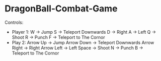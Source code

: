 # DragonBall-Combat-Game

Controls:
- Player 1:
  W -> Jump
  S -> Teleport Downwards
  D -> Right
  A -> Left
  Q -> Shoot
  R -> Punch
  F -> Teleport to The Cornor
- Play 2:
  Arrow Up -> Jump
  Arrow Down -> Teleport Downwards
  Arrow Right -> Right
  Arrow Left -> Left
  Space -> Shoot
  N -> Punch
  B -> Teleport to The Cornor
